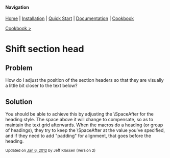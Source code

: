 #### Navigation

[Home](../home/README.md)  | [Installation](../installation/README.md) | [Quick Start](../quick-start/README.md) | [Documentation](../documentation/README.md) | [Cookbook ](README.md)

[Cookbook >](README.md)


# <span class="entry-title">Shift section head</span>

## <a name="TOC-Problem">Problem</a>

<a name="TOC-Problem">

How do I adjust the position of the section headers so that they are visually a little bit closer to the text below?

</a>

## <a name="TOC-Problem"></a><a name="TOC-Solution">Solution</a>


You should be able to achieve this by adjusting the \SpaceAfter for the heading style. The space above it will change to compensate, so as to maintain the text grid afterwards. When the macros do a heading (or group of headings), they try to keep the \SpaceAfter at the value you've specified, and if they need to add "padding" for alignment, that goes before the heading.


<small>Updated on <abbr class="updated" title="2012-01-06T15:37:59.059Z">Jan 6, 2012</abbr> by <span class="author"><span class="vcard">Jeff Klassen</span> </span>(Version <span class="sites:revision">2</span>)</small>
